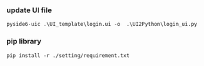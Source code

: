 ### update UI file ###
<pre><code>pyside6-uic .\UI_template\login.ui -o  .\UI2Python\login_ui.py
</code></pre>
### pip library ###
<pre><code>pip install -r ./setting/requirement.txt
</code></pre>

